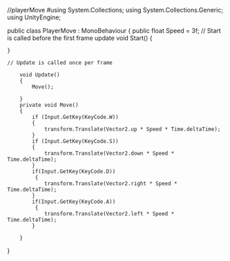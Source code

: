 //playerMove
#using System.Collections;
using System.Collections.Generic;
using UnityEngine;

public class PlayerMove : MonoBehaviour
{
    public float Speed = 3f;
    // Start is called before the first frame update
    void Start()
    {
        
    }

    // Update is called once per frame
   
        void Update()
        {
            Move();

        }
        private void Move()
        {
            if (Input.GetKey(KeyCode.W))
            {
                transform.Translate(Vector2.up * Speed * Time.deltaTime);
            }
            if (Input.GetKey(KeyCode.S))
            {
                transform.Translate(Vector2.down * Speed * Time.deltaTime);
            }
            if(Input.GetKey(KeyCode.D))
             {
                transform.Translate(Vector2.right * Speed * Time.deltaTime);
            }
            if(Input.GetKey(KeyCode.A))
             {
                transform.Translate(Vector2.left * Speed * Time.deltaTime);
            }

        }
    
}
